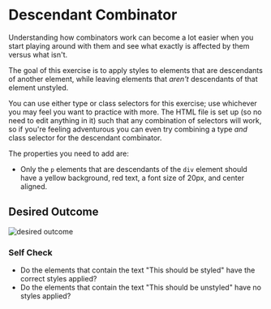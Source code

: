 # Descendant Combinator
Understanding how combinators work can become a lot easier 
when you start playing around with them and see what 
exactly is affected by them versus what isn't.

The goal of this exercise is to apply styles to elements 
that are descendants of another element, 
while leaving elements that *aren't* descendants of that 
element unstyled.

You can use either type or class selectors for this exercise; 
use whichever you may feel you want to practice with more.
The HTML file is set up (so no need to edit anything in it) 
such that any combination of selectors will work, 
so if you're feeling adventurous you can even try combining a 
type *and* class selector for the descendant combinator.

The properties you need to add are:

* Only the `p` elements that are descendants of the `div` element 
should have a yellow background, red text,
a font size of 20px, and center aligned.

## Desired Outcome
![desired outcome](./desired-outcome.png)


### Self Check
- Do the elements that contain the text "This should be styled" have the correct styles applied?
- Do the elements that contain the text "This should be unstyled" have no styles applied?
